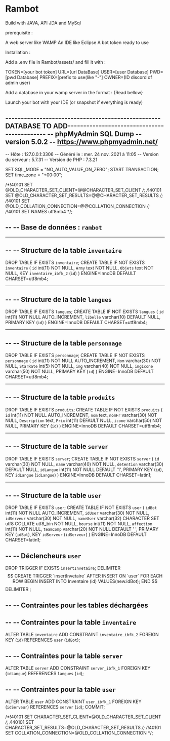 # Rambot

Build with JAVA, API JDA and MySql

prerequisite :

A web server like WAMP
An IDE like Eclipse
A bot token ready to use

Installation :

Add a .env file in Rambot/assets/ and fill it with :

TOKEN=[your bot token]
URL=[url DataBase]
USER=[user Database]
PWD=[pwd Database]
PREFIX=[prefix to use(like "-"]
OWNER=(ID discord of admin user)

Add a database in your wamp server in the format : {Read bellow}

Launch your bot with your IDE (or snapshot if everything is ready)

--------------------------------------------------DATABASE TO ADD--------------------------------------------
-- phpMyAdmin SQL Dump
-- version 5.0.2
-- https://www.phpmyadmin.net/
--
-- Hôte : 127.0.0.1:3306
-- Généré le : mer. 24 nov. 2021 à 11:05
-- Version du serveur :  5.7.31
-- Version de PHP : 7.3.21

SET SQL_MODE = "NO_AUTO_VALUE_ON_ZERO";
START TRANSACTION;
SET time_zone = "+00:00";


/*!40101 SET @OLD_CHARACTER_SET_CLIENT=@@CHARACTER_SET_CLIENT */;
/*!40101 SET @OLD_CHARACTER_SET_RESULTS=@@CHARACTER_SET_RESULTS */;
/*!40101 SET @OLD_COLLATION_CONNECTION=@@COLLATION_CONNECTION */;
/*!40101 SET NAMES utf8mb4 */;

--
-- Base de données : `rambot`
--

-- --------------------------------------------------------

--
-- Structure de la table `inventaire`
--

DROP TABLE IF EXISTS `inventaire`;
CREATE TABLE IF NOT EXISTS `inventaire` (
  `id` int(11) NOT NULL,
  `Army` text NOT NULL,
  `Objets` text NOT NULL,
  KEY `inventaire_ibfk_2` (`id`)
) ENGINE=InnoDB DEFAULT CHARSET=utf8mb4;

-- --------------------------------------------------------

--
-- Structure de la table `langues`
--

DROP TABLE IF EXISTS `langues`;
CREATE TABLE IF NOT EXISTS `langues` (
  `id` int(11) NOT NULL AUTO_INCREMENT,
  `libelle` varchar(10) DEFAULT NULL,
  PRIMARY KEY (`id`)
) ENGINE=InnoDB DEFAULT CHARSET=utf8mb4;

-- --------------------------------------------------------

--
-- Structure de la table `personnage`
--

DROP TABLE IF EXISTS `personnage`;
CREATE TABLE IF NOT EXISTS `personnage` (
  `id` int(11) NOT NULL AUTO_INCREMENT,
  `Nom` varchar(30) NOT NULL,
  `StarRate` int(5) NOT NULL,
  `img` varchar(40) NOT NULL,
  `imgIcone` varchar(50) NOT NULL,
  PRIMARY KEY (`id`)
) ENGINE=InnoDB DEFAULT CHARSET=utf8mb4;

-- --------------------------------------------------------

--
-- Structure de la table `produits`
--

DROP TABLE IF EXISTS `produits`;
CREATE TABLE IF NOT EXISTS `produits` (
  `id` int(11) NOT NULL AUTO_INCREMENT,
  `nom` text,
  `nomFr` varchar(30) NOT NULL,
  `Description` text,
  `Prix` int(11) DEFAULT NULL,
  `icone` varchar(50) NOT NULL,
  PRIMARY KEY (`id`)
) ENGINE=InnoDB DEFAULT CHARSET=utf8mb4;

-- --------------------------------------------------------

--
-- Structure de la table `server`
--

DROP TABLE IF EXISTS `server`;
CREATE TABLE IF NOT EXISTS `server` (
  `id` varchar(30) NOT NULL,
  `name` varchar(40) NOT NULL,
  `detention` varchar(30) DEFAULT NULL,
  `idLangue` int(11) NOT NULL DEFAULT '1',
  PRIMARY KEY (`id`),
  KEY `idLangue` (`idLangue`)
) ENGINE=InnoDB DEFAULT CHARSET=latin1;

-- --------------------------------------------------------

--
-- Structure de la table `user`
--

DROP TABLE IF EXISTS `user`;
CREATE TABLE IF NOT EXISTS `user` (
  `idBot` int(11) NOT NULL AUTO_INCREMENT,
  `idUser` varchar(30) NOT NULL,
  `idServeur` varchar(30) NOT NULL,
  `nameUser` varchar(32) CHARACTER SET utf8 COLLATE utf8_bin NOT NULL,
  `bourse` int(11) NOT NULL,
  `affection` int(11) NOT NULL,
  `teamComp` varchar(20) NOT NULL DEFAULT ' ',
  PRIMARY KEY (`idBot`),
  KEY `idServeur` (`idServeur`)
) ENGINE=InnoDB DEFAULT CHARSET=latin1;

--
-- Déclencheurs `user`
--
DROP TRIGGER IF EXISTS `insertInvetaire`;
DELIMITER $$
CREATE TRIGGER `insertInvetaire` AFTER INSERT ON `user` FOR EACH ROW BEGIN
  INSERT INTO Inventaire (id)
  VALUES(new.idBot);
END
$$
DELIMITER ;

--
-- Contraintes pour les tables déchargées
--

--
-- Contraintes pour la table `inventaire`
--
ALTER TABLE `inventaire`
  ADD CONSTRAINT `inventaire_ibfk_2` FOREIGN KEY (`id`) REFERENCES `user` (`idBot`);

--
-- Contraintes pour la table `server`
--
ALTER TABLE `server`
  ADD CONSTRAINT `server_ibfk_1` FOREIGN KEY (`idLangue`) REFERENCES `langues` (`id`);

--
-- Contraintes pour la table `user`
--
ALTER TABLE `user`
  ADD CONSTRAINT `user_ibfk_1` FOREIGN KEY (`idServeur`) REFERENCES `server` (`id`);
COMMIT;

/*!40101 SET CHARACTER_SET_CLIENT=@OLD_CHARACTER_SET_CLIENT */;
/*!40101 SET CHARACTER_SET_RESULTS=@OLD_CHARACTER_SET_RESULTS */;
/*!40101 SET COLLATION_CONNECTION=@OLD_COLLATION_CONNECTION */;
